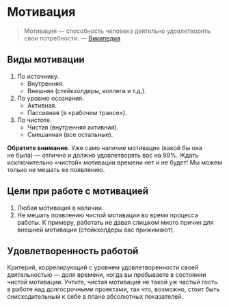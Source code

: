 # Мотивация

> Мотивация&nbsp;&mdash; способность человека деятельно удовлетворять свои потребности. &mdash;&nbsp;[Википедия](https://ru.wikipedia.org/wiki/%D0%9C%D0%BE%D1%82%D0%B8%D0%B2%D0%B0%D1%86%D0%B8%D1%8F)

## Виды мотивации

1. По&nbsp;источнику.
    * Внутренняя.
    * Внешняя (стейкхолдеры, коллеги и&nbsp;т.д.).
2. По&nbsp;уровню осознания.
    * Активная.
    * Пассивная (в&nbsp;&laquo;рабочем трансе&raquo;).
3. По&nbsp;чистоте.
    * Чистая (внутренняя активная).
    * Смешанная (все остальные).

**Обратите внимание.** Уже само наличие мотивации (какой&nbsp;бы она не&nbsp;была)&nbsp;&mdash; отлично и&nbsp;должно удовлетворять вас на&nbsp;99%.
Ждать исключительно &laquo;чистой&raquo; мотивации времени нет и&nbsp;не&nbsp;будет! Мы&nbsp;можем только не&nbsp;мешать ее&nbsp;появлению.

## Цели при работе с&nbsp;мотивацией

1. Любая мотивация в&nbsp;наличии.
2. Не&nbsp;мешать появлению чистой мотивации во&nbsp;время процесса работы.
К&nbsp;примеру, работать не&nbsp;давая слишком много причин для внешней мотивации (стейкхолдеры вас прижимают).

## Удовлетворенность работой

Критерий, коррелирующий с&nbsp;уровнем удовлетворенности своей деятельностью&nbsp;&mdash; доля времени, когда вы&nbsp;пребываете в&nbsp;состоянии чистой мотивации.
Учтите, чистая мотивация не&nbsp;такой уж&nbsp;частый гость в&nbsp;работе над долгосрочными проектами, так что, возможно, стоит быть снисходительным к&nbsp;себе в&nbsp;плане абсолютных показателей.
